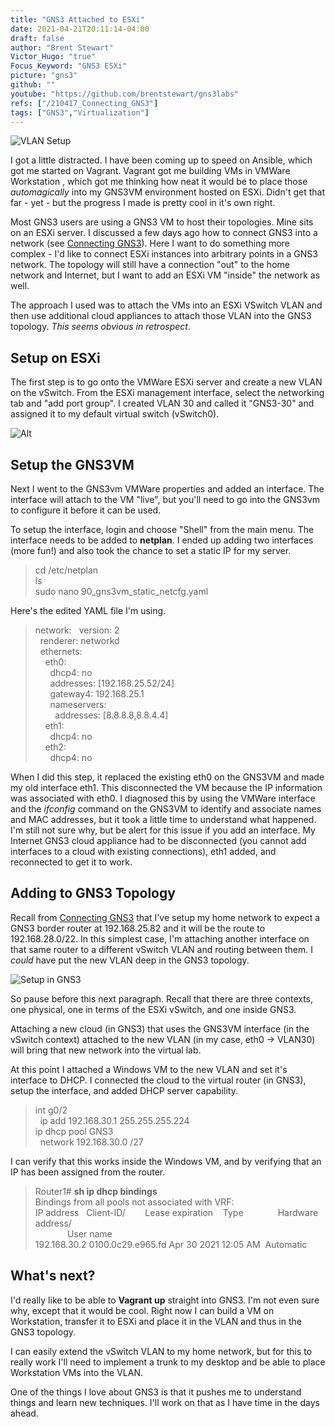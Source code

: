 ```yaml
---
title: "GNS3 Attached to ESXi"
date: 2021-04-21T20:11:14-04:00
draft: false
author: "Brent Stewart"
Victor_Hugo: "true"
Focus_Keyword: "GNS3 ESXi"
picture: "gns3"
github: ""
youtube: "https://github.com/brentstewart/gns3labs"
refs: ["/210417_Connecting_GNS3"]
tags: ["GNS3","Virtualization"]
---
```


![VLAN Setup](/210421_GNS3-30.png#floatsmallleft)

I got a little distracted.  I have been coming up to speed on Ansible, which got me started on Vagrant.  Vagrant got me building VMs in VMWare Workstation , which got me thinking how neat it would be to place those _automagically_ into my GNS3VM environment hosted on ESXi.  Didn't get that far - yet  - but the progress I made is pretty cool in it's own right.

Most GNS3 users are using a GNS3 VM to host their topologies.  Mine sits on an ESXi server.  I discussed a few days ago how to connect GNS3 into a network (see [Connecting GNS3](/210417_Connecting_GNS3)). Here I want to do something more complex - I'd like to connect ESXi instances into arbitrary points in a GNS3 network.  The topology will still have a connection "out" to the home network and Internet, but I want to add an ESXi VM "inside" the network as well.

The approach I used was to attach the VMs into an ESXi VSwitch VLAN and then use additional cloud appliances to attach those VLAN into the GNS3 topology.  _This seems obvious in retrospect_.

## Setup on ESXi

The first step is to go onto the VMWare ESXi server and create a new VLAN on the vSwitch.  From the ESXi management interface, select the networking tab and "add port group".  I created VLAN 30 and called it "GNS3-30" and assigned it to my default virtual switch (vSwitch0).

![Alt](/210422_GNS3Shell.png#floatsmallleft)

## Setup the GNS3VM

Next I went to the GNS3vm VMWare properties and added an interface.  The interface will attach to the VM "live", but you'll need to go into the GNS3vm to configure it before it can be used.

To setup the interface, login and choose "Shell" from the main menu.  The interface needs to be added to __netplan__.  I ended up adding two interfaces (more fun!) and also took the chance to set a static IP for my server.

> cd /etc/netplan  
 ls  
 sudo nano 90_gns3vm_static_netcfg.yaml  

Here's the edited YAML file I'm using.
> network:
  version: 2  
  renderer: networkd  
  ethernets:  
    eth0:  
      dhcp4: no  
      addresses: [192.168.25.52/24]  
      gateway4: 192.168.25.1  
      nameservers:  
        addresses: [8.8.8.8,8.8.4.4]  
    eth1:  
      dhcp4: no  
    eth2:  
      dhcp4: no  

When I did this step, it replaced the existing eth0 on the GNS3VM and made my old interface eth1.  This disconnected the VM because the IP information was associated with eth0.  I diagnosed this by using the VMWare interface and the _ifconfig_ command on the GNS3VM to identify and associate names and MAC addresses, but it took a little time to understand what happened.  I'm still not sure why, but be alert for this issue if you add an interface.  My Internet GNS3 cloud appliance had to be disconnected (you cannot add interfaces to a cloud with existing connections), eth1 added, and reconnected to get it to work.

## Adding to GNS3 Topology
Recall from [Connecting GNS3](/210417_Connecting_GNS3) that I've setup my home network to expect a GNS3 border router at 192.168.25.82 and it will be the route to 192.168.28.0/22.  In this simplest case, I'm attaching another interface on that same router to a different vSwitch VLAN and routing between them.  I _could_ have put the new VLAN deep in the GNS3 topology.

![Setup in GNS3](/210422_AddingACloud.png#center)

So pause before this next paragraph.  Recall that there are three contexts, one physical, one in terms of the ESXi vSwitch, and one inside GNS3.

Attaching a new cloud (in GNS3) that uses the GNS3VM interface (in the vSwitch context) attached to the new VLAN (in my case, eth0 -> VLAN30) will bring that new network into the virtual lab.

At this point I attached a Windows VM to the new VLAN and set it's interface to DHCP.  I connected the cloud to the virtual router (in GNS3), setup the interface, and added DHCP server capability.

> int g0/2  
  ip add 192.168.30.1 255.255.255.224  
ip dhcp pool GNS3  
  network 192.168.30.0 /27  

I can verify that this works inside the Windows VM, and by verifying that an IP has been assigned from the router.

>Router1# __sh ip dhcp bindings__  
Bindings from all pools not associated with VRF:  
IP address   Client-ID/        Lease expiration    Type
             Hardware address/  
             User name  
192.168.30.2 0100.0c29.e965.fd Apr 30 2021 12:05 AM  Automatic

## What's next?
I'd really like to be able to __Vagrant up__ straight into GNS3.  I'm not even sure why, except that it would be cool.  Right now I can build a VM on Workstation, transfer it to ESXi and place it in the VLAN and thus in the GNS3 topology.

I can easily extend the vSwitch VLAN to my home network, but for this to really work I'll need to implement a trunk to my desktop and be able to place Workstation VMs into the VLAN.  

One of the things I love about GNS3 is that it pushes me to understand things and learn new techniques.  I'll work on that as I have time in the days ahead.